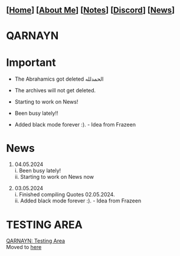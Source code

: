 <link rel="icon" href="favicon.ico">
<link rel="stylesheet" href="https://dhulqarnayn.github.io/qarnayn/index.css">

## [[Home](index.md)] [[About Me](ABOUT.md)] [[Notes](NOTES.md)] [[Discord](DISCORD.md)] [[News](news.md)]

# QARNAYN

# Important
- The Abrahamics got deleted الحمدلله
- The archives will not get deleted.

- Starting to work on News!
- Been busy lately!!
- Added black mode forever :). - Idea from Frazeen

# News
1. 04.05.2024       
  i. Been busy lately!       
  ii. Starting to work on News now

1. 03.05.2024    
  i. Finished compiling Quotes 02.05.2024.    
  ii. Added black mode forever :). - Idea from Frazeen

# TESTING AREA

[QARNAYN: Testing Area](/test/testzone.md)   
Moved to [here](/test/testzone.md)
